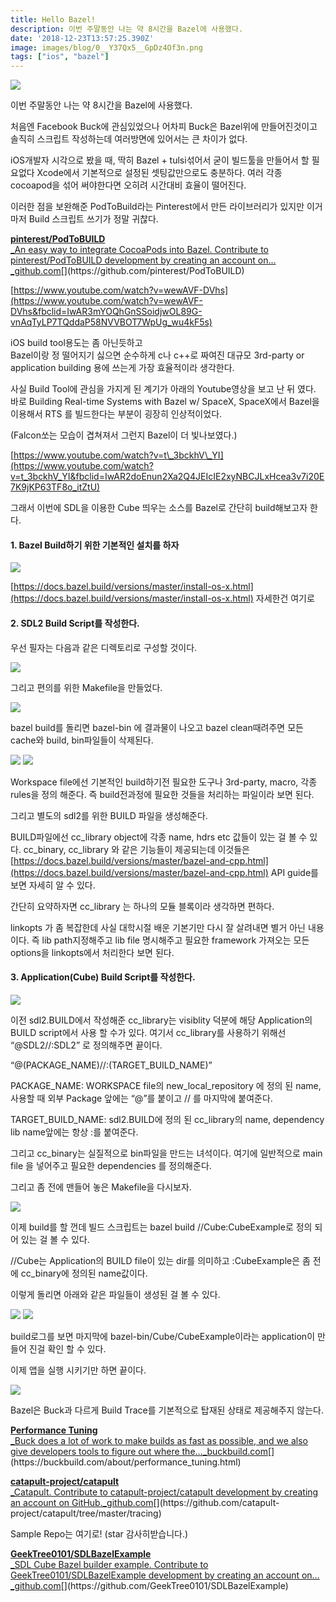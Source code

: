 ```yaml
---
title: Hello Bazel!
description: 이번 주말동안 나는 약 8시간을 Bazel에 사용했다.
date: '2018-12-23T13:57:25.390Z'
image: images/blog/0__Y37Qx5__GpDz4Of3n.png
tags: ["ios", "bazel"]
---
```


![](/images/blog/0__Y37Qx5__GpDz4Of3n.png)

이번 주말동안 나는 약 8시간을 Bazel에 사용했다.

처음엔 Facebook Buck에 관심있었으나 어차피 Buck은 Bazel위에 만들어진것이고 솔직히 스크립트 작성하는데 여러방면에 있어서는 큰 차이가 없다.

iOS개발자 시각으로 봤을 때, 딱히 Bazel + tulsi섞어서 굳이 빌드툴을 만들어서 할 필요없다 Xcode에서 기본적으로 설정된 셋팅값만으로도 충분하다. 여러 각종 cocoapod을 섞어 써야한다면 오히려 시간대비 효율이 떨어진다.

이러한 점을 보완해준 PodToBuild라는 Pinterest에서 만든 라이브러리가 있지만 이거 마저 Build 스크립트 쓰기가 정말 귀찮다.

[**pinterest/PodToBUILD**  
_An easy way to integrate CocoaPods into Bazel. Contribute to pinterest/PodToBUILD development by creating an account on…_github.com](https://github.com/pinterest/PodToBUILD "https://github.com/pinterest/PodToBUILD")[](https://github.com/pinterest/PodToBUILD)

[https://www.youtube.com/watch?v=wewAVF-DVhs](https://www.youtube.com/watch?v=wewAVF-DVhs&fbclid=IwAR3mYOQhGnSSoidjwOL89G-vnAqTyLP7TQddaP58NVVBOT7WpUg_wu4kF5s)

iOS build tool용도는 좀 아닌듯하고   
Bazel이랑 정 떨어지기 싫으면 순수하게 c나 c++로 짜여진 대규모 3rd-party or application building 용에 쓰는게 가장 효율적이라 생각한다.

사실 Build Tool에 관심을 가지게 된 계기가 아래의 Youtube영상을 보고 난 뒤 였다. 바로 Building Real-time Systems with Bazel w/ SpaceX, SpaceX에서 Bazel을 이용해서 RTS 를 빌드한다는 부분이 굉장히 인상적이었다.

(Falcon쏘는 모습이 겹쳐져서 그런지 Bazel이 더 빛나보였다.)

[https://www.youtube.com/watch?v=t\_3bckhV\_YI](https://www.youtube.com/watch?v=t_3bckhV_YI&fbclid=IwAR2doEnun2Xa2Q4JEIcIE2xyNBCJLxHcea3v7i20E7K9jKP63TF8o_itZtU)

그래서 이번에 SDL을 이용한 Cube 띄우는 소스를 Bazel로 간단히 build해보고자 한다.

#### 1\. Bazel Build하기 위한 기본적인 설치를 하자

![](/images/blog/1__2qX1vvmrwVF9USYpKNRpVw.png)

[https://docs.bazel.build/versions/master/install-os-x.html](https://docs.bazel.build/versions/master/install-os-x.html) 자세한건 여기로

#### 2\. SDL2 Build Script를 작성한다.

우선 필자는 다음과 같은 디렉토리로 구성할 것이다.

![](/images/blog/1__a__gQN97rfYDliNnfM__SO__Q.png)

그리고 편의를 위한 Makefile을 만들었다.

![](/images/blog/1__2biVjNJ82mutNxzQdL4lfw.png)

bazel build를 돌리면 bazel-bin 에 결과물이 나오고 bazel clean때려주면 모든 cache와 build, bin파일들이 삭제된다.

![](/images/blog/1__MXmlVn1kKWTQyBbmPES1ZA.png)
![](/images/blog/1__ckKqdB__B__PfV248Y8sHF8g.png)

Workspace file에선 기본적인 build하기전 필요한 도구나 3rd-party, macro, 각종 rules을 정의 해준다. 즉 build전과정에 필요한 것들을 처리하는 파일이라 보면 된다.

그리고 별도의 sdl2를 위한 BUILD 파일을 생성해준다.

BUILD파일에선 cc\_library object에 각종 name, hdrs etc 값들이 있는 걸 볼 수 있다. cc\_binary, cc\_library 와 같은 기능들이 제공되는데 이것들은 [https://docs.bazel.build/versions/master/bazel-and-cpp.html](https://docs.bazel.build/versions/master/bazel-and-cpp.html) API guide를 보면 자세히 알 수 있다.

간단히 요약하자면 cc\_library 는 하나의 모듈 블록이라 생각하면 편하다.

linkopts 가 좀 복잡한데 사실 대학시절 배운 기본기만 다시 잘 살려내면 별거 아닌 내용이다. 즉 lib path지정해주고 lib file 명시해주고 필요한 framework 가져오는 모든 options을 linkopts에서 처리한다 보면 된다.

#### 3\. Application(Cube) Build Script를 작성한다.

![](/images/blog/1__d0gq3qCArsXRT3gn8k9a6Q.png)

이전 sdl2.BUILD에서 작성해준 cc\_library는 visiblity 덕분에 해당 Application의 BUILD script에서 사용 할 수가 있다. 여기서 cc\_library를 사용하기 위해선 “@SDL2//:SDL2” 로 정의해주면 끝이다.

“@(PACKAGE\_NAME)//:(TARGET\_BUILD\_NAME)”

PACKAGE\_NAME: WORKSPACE file의 new\_local\_repository 에 정의 된 name, 사용할 때 외부 Package 앞에는 “@”를 붙이고 // 를 마지막에 붙여준다.

TARGET\_BUILD\_NAME: sdl2.BUILD에 정의 된 cc\_library의 name, dependency lib name앞에는 항상 :를 붙여준다.

그리고 cc\_binary는 실질적으로 bin파일을 만드는 녀석이다. 여기에 일반적으로 main file 을 넣어주고 필요한 dependencies 를 정의해준다.

그리고 좀 전에 맨들어 놓은 Makefile을 다시보자.

![](/images/blog/1__2biVjNJ82mutNxzQdL4lfw.png)

이제 build를 할 껀데 빌드 스크립트는 bazel build //Cube:CubeExample로 정의 되어 있는 걸 볼 수 있다.

//Cube는 Application의 BUILD file이 있는 dir를 의미하고 :CubeExample은 좀 전에 cc\_binary에 정의된 name값이다.

이렇게 돌리면 아래와 같은 파일들이 생성된 걸 볼 수 있다.

![](/images/blog/1__A7OrNJyWNZ81zfFytqprgA.png)
![](/images/blog/1__GdJoCEyjdcYWyuYox__4fxQ.png)

build로그를 보면 마지막에 bazel-bin/Cube/CubeExample이라는 application이 만들어 진걸 확인 할 수 있다.

이제 앱을 실행 시키기만 하면 끝이다.

![](/images/blog/1__09HtddPsqzV__CfUKBxMIVw.png)

Bazel은 Buck과 다르게 Build Trace를 기본적으로 탑재된 상태로 제공해주지 않는다.

[**Performance Tuning**  
_Buck does a lot of work to make builds as fast as possible, and we also give developers tools to figure out where the…_buckbuild.com](https://buckbuild.com/about/performance_tuning.html "https://buckbuild.com/about/performance_tuning.html")[](https://buckbuild.com/about/performance_tuning.html)

[**catapult-project/catapult**  
_Catapult. Contribute to catapult-project/catapult development by creating an account on GitHub._github.com](https://github.com/catapult-project/catapult/tree/master/tracing "https://github.com/catapult-project/catapult/tree/master/tracing")[](https://github.com/catapult-project/catapult/tree/master/tracing)

Sample Repo는 여기로! (star 감사히받습니다.)

[**GeekTree0101/SDLBazelExample**  
_SDL Cube Bazel builder example. Contribute to GeekTree0101/SDLBazelExample development by creating an account on…_github.com](https://github.com/GeekTree0101/SDLBazelExample "https://github.com/GeekTree0101/SDLBazelExample")[](https://github.com/GeekTree0101/SDLBazelExample)